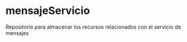 # mensajeServicio
Repositorio para almacenar los recursos relacionados con el servicio de mensajes 
